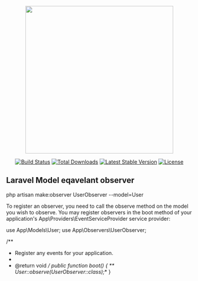 <p align="center"><a href="https://laravel.com" target="_blank"><img src="https://raw.githubusercontent.com/laravel/art/master/logo-lockup/5%20SVG/2%20CMYK/1%20Full%20Color/laravel-logolockup-cmyk-red.svg" width="400"></a></p>

<p align="center">
<a href="https://travis-ci.org/laravel/framework"><img src="https://travis-ci.org/laravel/framework.svg" alt="Build Status"></a>
<a href="https://packagist.org/packages/laravel/framework"><img src="https://img.shields.io/packagist/dt/laravel/framework" alt="Total Downloads"></a>
<a href="https://packagist.org/packages/laravel/framework"><img src="https://img.shields.io/packagist/v/laravel/framework" alt="Latest Stable Version"></a>
<a href="https://packagist.org/packages/laravel/framework"><img src="https://img.shields.io/packagist/l/laravel/framework" alt="License"></a>
</p>

## Laravel Model eqavelant observer

php artisan make:observer UserObserver --model=User

To register an observer, you need to call the observe method on the model you wish to observe. You may register observers in the boot method of your application's App\Providers\EventServiceProvider service provider:

use App\Models\User;
use App\Observers\UserObserver;

/**
 * Register any events for your application.
 *
 * @return void
 */
public function boot()
{
   ** User::observe(UserObserver::class);**
}
